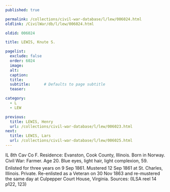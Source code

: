 ```yaml
---
published: true

permalink: /collections/civil-war-database/l/lew/006024.html
oldlink: /CivilWar/db/l/lew/006024.html

oldid: 006024

title: LEWIS, Knute S.

pagelist:
  exclude: false
  order: 6024
  image: 
  alt:
  caption:
  title:
  subtitle:      # Defaults to page subtitle
  teaser:

category: 
  - L 
  - LEW

previous:
  title: LEWIS, Henry
  url: /collections/civil-war-database/l/lew/006023.html  
next:
  title: LEWIS, Lars
  url: /collections/civil-war-database/l/lew/006025.html   
---
```

IL 8th Cav Co F. Residence: Evanston, Cook County, Illinois. Born in Norway. Civil War: Farmer. Age 20. Blue eyes, light hair, light complexion, 5&#146;9&#148;. Enlisted for three years on 9 Sep 1861. Mustered 12 Sep 1861 at St. Charles, Illinois. Private. Re-enlisted as a Veteran on 30 Nov 1863 and re-mustered the same day at Culpepper Court House, Virginia. Sources: (ILSA reel 14 p122, 123)